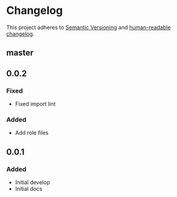 # Changelog

This project adheres to [Semantic Versioning](https://semver.org/spec/v2.0.0.html)
and [human-readable changelog](https://keepachangelog.com/en/1.0.0/).

## master

## 0.0.2

### Fixed

- Fixed import lint
### Added

- Add role files

## 0.0.1

### Added

- Initial develop
- Initial docs
